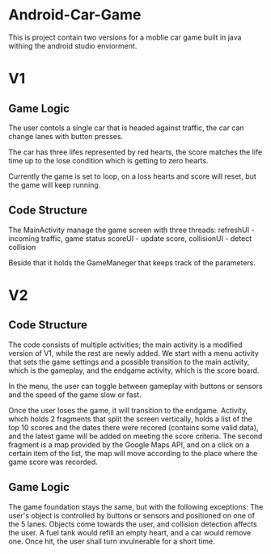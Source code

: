 # Android-Car-Game
This is project contain two versions for a moblie car game built in java withing the android studio enviorment.


# V1
## Game Logic
The user contols a single car that is headed against traffic, the car can change lanes with button presses.

The car has three lifes represented by red hearts, the score matches the life time up to the lose condition which is getting to zero hearts.

Currently the game is set to loop, on a loss hearts and score will reset, but the game will keep running.

## Code Structure

The MainActivity manage the game screen with three threads:
refreshUI - incoming traffic, game status
scoreUI - update score,
collisionUI - detect collision

Beside that it holds the GameManeger that keeps track of the parameters.


# V2
## Code Structure
The code consists of multiple activities; the main activity is a modified version of V1, while the rest are newly added.
We start with a menu activity that sets the game settings and a possible transition to the main activity, which is the gameplay, and the endgame activity, which is the score board.

In the menu, the user can toggle between gameplay with buttons or sensors and the speed of the game slow or fast.

Once the user loses the game, it will transition to the endgame. Activity, which holds 2 fragments that split the screen vertically, holds a list of the top 10 scores and the dates there were recored (contains some valid data), and the latest game will be added on meeting the score criteria.
The second fragment is a map provided by the Google Maps API, and on a click on a certain item of the list, the map will move according to the place where the game score was recorded.


## Game Logic
The game foundation stays the same, but with the following exceptions:
The user's object is controlled by buttons or sensors and positioned on one of the 5 lanes. Objects come towards the user, and collision detection affects the user. A fuel tank would refill an empty heart, and a car would remove one.
Once hit, the user shall turn invulnerable for a short time.
